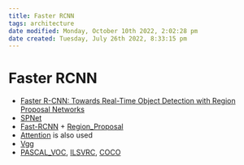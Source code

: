 ```yaml
---
title: Faster RCNN
tags: architecture 
date modified: Monday, October 10th 2022, 2:02:28 pm
date created: Tuesday, July 26th 2022, 8:33:15 pm
---
```


# Faster RCNN
- [Faster R-CNN: Towards Real-Time Object Detection with Region Proposal Networks](https://arxiv.org/abs/1506.01497)
- [SPNet](SPNet)
- [Fast-RCNN](Fast-RCNN) + [Region_Proposal](Region_Proposal.md)
- [Attention](Attention.md) is also used
- [Vgg](Vgg.md)
- [PASCAL_VOC](PASCAL_VOC.md), [ILSVRC](ILSVRC.md), [COCO](COCO.md)

